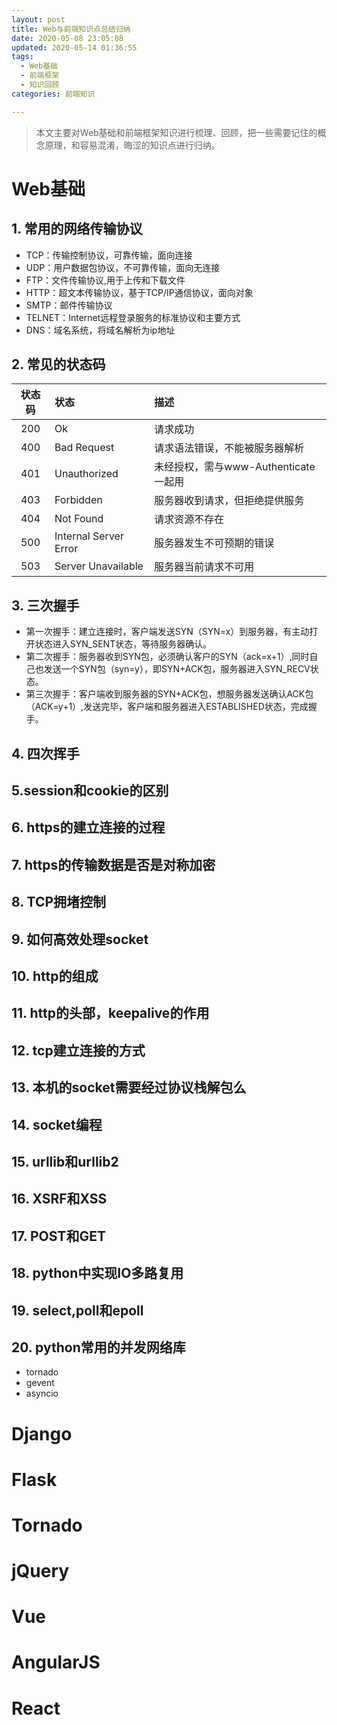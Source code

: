 ```yaml
---
layout: post
title: Web与前端知识点总结归纳
date: 2020-05-08 23:05:08
updated: 2020-05-14 01:36:55
tags: 
  - Web基础
  - 前端框架
  - 知识回顾
categories: 前端知识

---
```


> 本文主要对Web基础和前端框架知识进行梳理、回顾，把一些需要记住的概念原理，和容易混淆，晦涩的知识点进行归纳。

<!-- more -->

<div style='display: none'>

<!-- TOC -->

- [Web基础](#web基础)
    - [1. 常用的网络传输协议](#1-常用的网络传输协议)
    - [2. 常见的状态码](#2-常见的状态码)
    - [3. 三次握手](#3-三次握手)
    - [4. 四次挥手](#4-四次挥手)
    - [5.session和cookie的区别](#5session和cookie的区别)
    - [6. https的建立连接的过程](#6-https的建立连接的过程)
    - [7. https的传输数据是否是对称加密](#7-https的传输数据是否是对称加密)
    - [8. TCP拥堵控制](#8-tcp拥堵控制)
    - [9. 如何高效处理socket](#9-如何高效处理socket)
    - [10. http的组成](#10-http的组成)
    - [11. http的头部，keepalive的作用](#11-http的头部keepalive的作用)
    - [12. tcp建立连接的方式](#12-tcp建立连接的方式)
    - [13. 本机的socket需要经过协议栈解包么](#13-本机的socket需要经过协议栈解包么)
    - [14. socket编程](#14-socket编程)
    - [15. urllib和urllib2](#15-urllib和urllib2)
    - [16. XSRF和XSS](#16-xsrf和xss)
    - [17. POST和GET](#17-post和get)
    - [18. python中实现IO多路复用](#18-python中实现io多路复用)
    - [19. select,poll和epoll](#19-selectpoll和epoll)
    - [20. python常用的并发网络库](#20-python常用的并发网络库)
- [Django](#django)
- [Flask](#flask)
- [Tornado](#tornado)
- [jQuery](#jquery)
- [Vue](#vue)
- [AngularJS](#angularjs)
- [React](#react)

<!-- /TOC -->

</div>

# Web基础

## 1. 常用的网络传输协议

* TCP：传输控制协议，可靠传输，面向连接
* UDP：用户数据包协议，不可靠传输，面向无连接
* FTP：文件传输协议,用于上传和下载文件
* HTTP：超文本传输协议，基于TCP/IP通信协议，面向对象
* SMTP：邮件传输协议
* TELNET：Internet远程登录服务的标准协议和主要方式
* DNS：域名系统，将域名解析为ip地址

## 2. 常见的状态码

| 状态码 | 状态 | 描述 |
| :----: | :---- | :---- |
| 200 | Ok | 请求成功 |
| 400 | Bad Request | 请求语法错误，不能被服务器解析 |
| 401 | Unauthorized | 未经授权，需与www-Authenticate一起用 |
| 403 | Forbidden | 服务器收到请求，但拒绝提供服务 |
| 404 | Not Found | 请求资源不存在 |
| 500 | Internal Server Error | 服务器发生不可预期的错误 |
| 503 | Server Unavailable | 服务器当前请求不可用 |

## 3. 三次握手

* 第一次握手：建立连接时，客户端发送SYN（SYN=x）到服务器，有主动打开状态进入SYN_SENT状态，等待服务器确认。
* 第二次握手：服务器收到SYN包，必须确认客户的SYN（ack=x+1）,同时自己也发送一个SYN包（syn=y），即SYN+ACK包，服务器进入SYN_RECV状态。
* 第三次握手：客户端收到服务器的SYN+ACK包，想服务器发送确认ACK包（ACK=y+1）,发送完毕，客户端和服务器进入ESTABLISHED状态，完成握手。

## 4. 四次挥手

## 5.session和cookie的区别

## 6. https的建立连接的过程

## 7. https的传输数据是否是对称加密

## 8. TCP拥堵控制

## 9. 如何高效处理socket

## 10. http的组成

## 11. http的头部，keepalive的作用

## 12. tcp建立连接的方式

## 13. 本机的socket需要经过协议栈解包么

## 14. socket编程

## 15. urllib和urllib2

## 16. XSRF和XSS

## 17. POST和GET

## 18. python中实现IO多路复用

## 19. select,poll和epoll

## 20. python常用的并发网络库

- tornado
- gevent
- asyncio

# Django

# Flask

# Tornado

# jQuery

# Vue

# AngularJS

# React